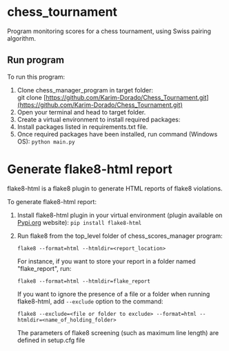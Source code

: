 # chess_tournament
Program monitoring scores for a chess tournament, using Swiss pairing algorithm.

## Run program

To run this program:

1. Clone chess_manager_program in target folder:  
   git clone [https://github.com/Karim-Dorado/Chess_Tournament.git](https://github.com/Karim-Dorado/Chess_Tournament.git)    
2. Open your terminal and head to target folder.  
3. Create a virtual environment to install required packages: 
4. Install packages listed in requirements.txt file.    
5. Once required packages have been installed, run command (Windows OS): `python main.py`

# Generate flake8-html report

flake8-html is a flake8 plugin to generate HTML reports of flake8 violations.

To generate flake8-html report:

1. Install flake8-html plugin in your virtual environment (plugin available on [Pypi.org](https://pypi.org/project/flake8-html/) website): `pip install flake8-html` 
2. Run flake8 from the top_level folder of chess_scores_manager program:  

   `flake8 --format=html --htmldir=<report_location>`  

   For instance, if you want to store your report in a folder named "flake_report", run:  

   `flake8 --format=html --htmldir=flake_report`  

   If you want to ignore the presence of a file or a folder when running flake8-html, add `--exclude` option to the command:  

   `flake8 --exclude=<file or folder to exclude> --format=html --htmldir=<name_of_holding_folder>`  
   
   The parameters of flake8 screening (such as maximum line length) are defined in setup.cfg file

